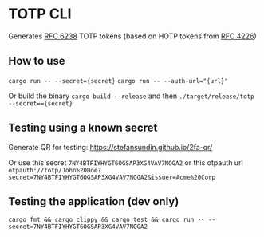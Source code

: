 # TOTP CLI

Generates [RFC 6238](https://www.rfc-editor.org/rfc/rfc6238) TOTP tokens (based on HOTP tokens from [RFC 4226](https://www.rfc-editor.org/rfc/rfc4226))

## How to use
`cargo run -- --secret={secret}`
`cargo run -- --auth-url="{url}"`

Or build the binary `cargo build --release` and then `./target/release/totp --secret=={secret}`

## Testing using a known secret
Generate QR for testing: https://stefansundin.github.io/2fa-qr/

Or use this secret `7NY4BTFIYHYGT6OGSAP3XG4VAV7NOGA2` or this otpauth url `otpauth://totp/John%20Doe?secret=7NY4BTFIYHYGT6OGSAP3XG4VAV7NOGA2&issuer=Acme%20Corp`

## Testing the application (dev only)
`cargo fmt && cargo clippy && cargo test && cargo run -- --secret=7NY4BTFIYHYGT6OGSAP3XG4VAV7NOGA2`